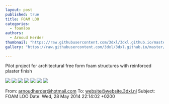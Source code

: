 ```yaml
---
layout: post
published: true
title: FOAM LOO
categories:
  - foamloo
authors:
  - Arnoud Herder
thumbnail: "https://raw.githubusercontent.com/3dxl/3dxl.github.io/master/photos/2014-05-28/34_img_20140524_162027770.mini.jpg"
gallery: "https://raw.githubusercontent.com/3dxl/3dxl.github.io/master/photos/2014-05-28/34_img_20140524_162027770.midi.jpg"

---
```

Pilot project for architectural free form foam structures with reinforced plaster finish 		 	   		   		 	   		   		 	   		  

![](https://raw.githubusercontent.com/3dxl/3dxl.github.io/master/photos/2014-05-28/34_img_20140524_162027770.midi.jpg)
![](https://raw.githubusercontent.com/3dxl/3dxl.github.io/master/photos/2014-05-28/35_img_20140525_204622860.midi.jpg)
![](https://raw.githubusercontent.com/3dxl/3dxl.github.io/master/photos/2014-05-28/36_img_20140525_205623624.midi.jpg)
![](https://raw.githubusercontent.com/3dxl/3dxl.github.io/master/photos/2014-05-28/37_img_20140525_205735782.midi.jpg)
![](https://raw.githubusercontent.com/3dxl/3dxl.github.io/master/photos/2014-05-28/38_img_20140525_205929847_hdr.midi.jpg)
![](https://raw.githubusercontent.com/3dxl/3dxl.github.io/master/photos/2014-05-28/39_img_20140525_210205047.midi.jpg)
![](https://raw.githubusercontent.com/3dxl/3dxl.github.io/master/photos/2014-05-28/40_img_20140525_210259512.midi.jpg)



From: arnoudherder@hotmail.com
To: website@website.3dxl.nl
Subject: FOAM LOO
Date: Wed, 28 May 2014 22:14:02 +0200
